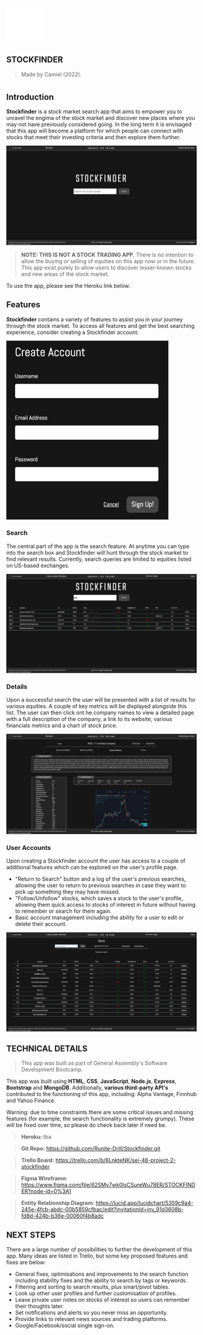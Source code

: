 <img src="public/images/logo.png">

## STOCKFINDER

> Made by Camiel (2022).

# 

## Introduction

**Stockfinder** is a stock market search app that aims to empower you to unravel the engima of the stock market and discover new places where you may not have previously considered going. In the long term it is envisaged that this app will become a platform for which people can connect with stocks that meet their investing criteria and then explore them further.

<img src="public/images/Stockfinder-Home.png">

> **NOTE: THIS IS NOT A STOCK TRADING APP.** There is no intention to allow the buying or selling of equities on this app now or in the future. This app exist purely to allow users to discover lesser-known stocks and new areas of the stock market.

To use the app, please see the Heroku link below.

## Features
**Stockfinder** contains a variety of features to assist you in your journey through the stock market. To access all features and get the best searching experience, consider creating a Stockfinder account.

<img src="public/images/Stockfinder-Signup.png">

### Search
The central part of the app is the search feature. At anytime you can type into the search box and Stockfinder will hunt through the stock market to find relevant results. Currently, search queries are limited to equities listed on US-based exchanges.

<img src="public/images/Stockfinder-Results.png">

### Details
Upon a successful search the user will be presented with a list of results for various equities. A couple of key metrics will be displayed alongside this list. The user can then click ont he company names to view a detailed page with a full description of the company, a link to its website, various financials metrics and a chart of stock price.

<img src="public/images/Stockfinder-Detail.png">

### User Accounts
Upon creating a Stockfinder account the user has access to a couple of additional features which can be explored on the user's profile page.
- "Return to Search" button and a log of the user's previous searches, allowing the user to return to previous searches in case they want to pick up something they may have missed.
- "Follow/Unfollow" stocks, which saves a stock to the user's profile, allowing them quick access to stocks of interest in future without having to remember or search for them again.
- Basic account management including the ability for a user to edit or delete their account.

<img src="public/images/Stockfinder-Profile.png">

## TECHNICAL DETAILS
> This app was built as part of General Assembly's Software Development Bootcamp.

This app was built using **HTML**, **CSS**, **JavaScript**, **Node.js**, **Express**, **Bootstrap** and **MongoDB**. Additionally, **various third-party API's** contributed to the functioning of this app, including: Alpha Vantage, Finnhub and Yahoo Finance.

Warning: due to time constraints there are some critical issues and missing features (for example, the search functionality is extremely grumpy). These will be fixed over time, so please do check back later if need be.

> **Heroku:** tba

> **Git Repo:** https://github.com/Runite-Drill/Stockfinder.git

> **Trello Board:** https://trello.com/b/6LnkteNK/sei-48-project-2-stockfinder

> **Figma Wireframe:** https://www.figma.com/file/62SMy7wk0IsCSureWu78ER/STOCKFINDER?node-id=0%3A1

> **Entity Relationship Diagram:** https://lucid.app/lucidchart/5359c9a4-245e-4fcb-abdc-00b5859cfbac/edit?invitationId=inv_91d3608b-fd8d-424b-b36e-00060f4b8adc


## NEXT STEPS
There are a large number of possibilities to further the development of this app. Many ideas are listed in Trello, but some key proposed features and fixes are below:
- General fixes, optimisations and improvements to the search function including stability fixes and the ability to search by tags or keywords.
- Filtering and sorting to search results, plus smart/pivot tables.
- Look up other user profiles and further customisation of profiles.
- Leave private user notes on stocks of interest so users can remember their thoughts later.
- Set notifications and alerts so you never miss an opportunity.
- Provide links to relevant news sources and trading platforms.
- Google/Facebook/social single sign-on.
